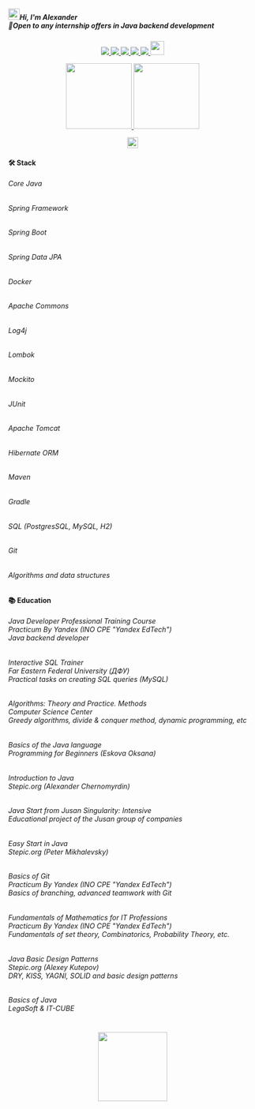 ##### <img src="https://github.com/blackcater/blackcater/raw/main/images/Hi.gif" height="23"/>Hi, I'm Alexander<br>💼Open to any internship offers in Java backend development

<p align='center'>
   
   <a href="https://www.linkedin.com/in/sergeev-alexander/">
       <img src="https://img.shields.io/badge/linkedin-%230077B5.svg?&style=for-the-badge&logo=linkedin&logoColor=white"/>
   </a>
   
   <a href="https://t.me/joinchat/@alexandr_sergeev">
       <img src="https://img.shields.io/badge/Telegram-2CA5E0?style=for-the-badge&logo=telegram&logoColor=white"/>
   </a>
   
   <a href="https://wa.me/79164220703">
      <img src="https://img.shields.io/badge/WhatsApp-25D366?style=for-the-badge&logo=WhatsApp&logoColor=white"/>
   </a>
   
   <a href="mailto:a79164220703@gmail.com">
      <img src="https://img.shields.io/badge/Gmail-D14836?style=for-the-badge&logo=gmail&logoColor=white"/>
   </a>
   
   <a href="https://instagram.com/alexander._.sergeev">
      <img src="https://img.shields.io/badge/Instagram-E4405F?style=for-the-badge&logo=instagram&logoColor=white"/>
   </a>
   
   <a href="https://stepik.org/users/598949700/profile">
      <img
         height=28
         src="https://i.imgur.com/LQqo8y6.jpeg">
   </a>
</p>
     
<p align='center'>
   
   <a href="https://github-readme-stats.vercel.app/api?username=sergeev-alexander&show_icons=true&theme=radical&count_private=true">
      <img
         height=133
         src="https://github-readme-stats.vercel.app/api?username=sergeev-alexander&show_icons=true&theme=radical&count_private=true"/>
      <!--   src="http://github-readme-streak-stats.herokuapp.com?user=sergeev-alexander&theme=dark&background=000000" alt="webDev's Github stats" />   -->
   </a>
   
   <a href="https://leetcode.com/u/alexander_sergeev">
      <img
         height=133
         src="https://leetcard.jacoblin.cool/alexander_sergeev"/>
   </a>
</p>

<p align='center'>
   
   <a href="https://www.codewars.com/users/alexander_sergeev">
      <img
         height=22
         src="https://www.codewars.com/users/alexander_sergeev/badges/small"/>
   </a>
</p>

#### 🛠 Stack
###### Core Java
###### Spring Framework
###### Spring Boot
###### Spring Data JPA
###### Docker
###### Apache Commons
###### Log4j
###### Lombok
###### Mockito
###### JUnit
###### Apache Tomcat
###### Hibernate ORM
###### Maven
###### Gradle
###### SQL (PostgresSQL, MySQL, H2)
###### Git
###### Algorithms and data structures

#### 📚 Education

###### Java Developer Professional Training Course<br>Practicum By Yandex (INO CPE "Yandex EdTech")<br>Java backend developer

###### Interactive SQL Trainer<br>Far Eastern Federal University (ДФУ)<br>Practical tasks on creating SQL queries (MySQL)

###### Algorithms: Theory and Practice. Methods<br>Computer Science Center<br>Greedy algorithms, divide & conquer method, dynamic programming, etc

###### Basics of the Java language<br>Programming for Beginners (Eskova Oksana)

###### Introduction to Java<br>Stepic.org (Alexander Chernomyrdin)

###### Java Start from Jusan Singularity: Intensive<br>Educational project of the Jusan group of companies

###### Easy Start in Java<br>Stepic.org (Peter Mikhalevsky)

###### Basics of Git<br> Practicum By Yandex (INO CPE "Yandex EdTech")<br> Basics of branching, advanced teamwork with Git

###### Fundamentals of Mathematics for IT Professions<br>Practicum By Yandex (INO CPE "Yandex EdTech")<br>Fundamentals of set theory, Combinatorics, Probability Theory, etc.

###### Java Basic Design Patterns<br>Stepic.org (Alexey Kutepov)<br>DRY, KISS, YAGNI, SOLID and basic design patterns

###### Basics of Java<br>LegaSoft & IT-CUBE

<div 
   align="center" 
   style="margin: 40px 0">
      <a href="https://github.com/sergeev-alexander/github-profile-views-counter">
          <img 
             width="140px" 
             src="https://komarev.com/ghpvc/?username=sergeev-alexander&color=DE002D">
      </a>
</div>
